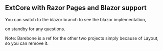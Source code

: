 ## ExtCore with Razor Pages and Blazor support

You can switch to the blazor branch to see the blazor implementation,

on standby for any questions.

Note: Barebone is a ref for the other two projects simply because of Layout, so you can remove it.
